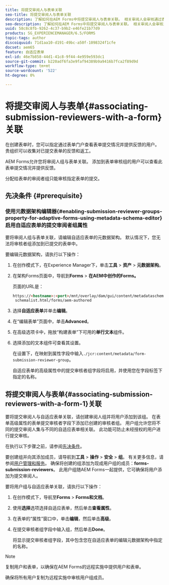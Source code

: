 ```yaml
---
title: 将提交审阅人与表单关联
seo-title: 将提交审阅人与表单关联
description: 了解如何在AEM Forms中将提交审阅人与表单关联。 相关审阅人会审核通过表单门户提交的表单。
seo-description: 了解如何在AEM Forms中将提交审阅人与表单关联。 相关审阅人会审核通过表单门户提交的表单。
uuid: 58c8c8fb-9262-4c37-b9b2-e46fe21b77d9
products: SG_EXPERIENCEMANAGER/6.5/FORMS
topic-tags: author
discoiquuid: 71d1aa10-d191-49bc-a50f-1098324f1cfe
docset: aem65
feature: 自适应表单
exl-id: 46e7b858-44d1-41c8-9f44-4e959e593dc1
source-git-commit: b220adf6fa3e9faf94389b9a9416b7fca2f89d9d
workflow-type: tm+mt
source-wordcount: '522'
ht-degree: 0%

---
```


# 将提交审阅人与表单{#associating-submission-reviewers-with-a-form}关联

在创建表单时，您可以指定通过表单门户查看表单提交情况并提供反馈的用户。 贵组织可以收集对已提交表单的反馈和返工。

AEM Forms允许您将审阅人组与表单关联。 添加到表单审核组的用户可以查看此表单提交情况并提供反馈。

分配给表单的审阅者组只能审核指定表单的提交。

## 先决条件 {#prerequisite}

### 使用元数据架构编辑器{#enabling-submission-reviewer-groups-property-for-adaptive-forms-using-metadata-schema-editor}启用自适应表单的提交审阅者组属性

要将审阅人组与表单关联，请编辑自适应表单的元数据架构。 默认情况下，您无法将审核者组添加到已提交的表单中。

要编辑元数据架构，请执行以下操作：

1. 在创作模式下，在Experience Manager下，单击&#x200B;**工具** > **资产** > **元数据架构**。
1. 在架构Forms页面中，导航到&#x200B;**Forms** > **在AEM中创作的Forms。**

   页面的URL是：

   ```html
   https://<hostname>:<port>/mnt/overlay/dam/gui/content/metadataschemaeditor/
    schemalist.html/forms/aem-authored
   ```

1. 选择&#x200B;**自适应表单**&#x200B;并单击&#x200B;**编辑**。
1. 在“编辑表单”页面中，单击&#x200B;**Advanced**。
1. 在高级选项卡中，拖放“构建表单”下可用的&#x200B;**单行文本**&#x200B;组件。
1. 选择添加的文本组件可查看其设置。

   在设置下，在映射到属性字段中输入`./jcr:content/metadata/form-submission-reviewer-group`。

   自适应表单的高级属性中的提交审核者组字段将启用，并使用您在字段标签下指定的名称。

## 将提交审阅人与表单{#associating-submission-reviewers-with-a-form-1}关联

要将提交审阅人与自适应表单关联，请创建审阅人组并将用户添加到该组。 在表单高级属性的表单提交审核者字段下添加已创建的审核者组。
用户组允许您将不同的提交审阅人集与不同的自适应表单相关联。 此功能可防止未经授权的用户进行提交审核。

在执行以下步骤之前，请参阅[先决条件](../../forms/using/adding-reviewers-form.md#prerequisite)。

要创建组并向其添加成员，请导航到&#x200B;**工具** > **操作** > **安全** > **组**。
有关更多信息，请参阅[用户管理和服务](/help/sites-administering/security.md)。
确保将创建的组添加为现成用户组的成员：**forms-submission-reviewers**。 此用户组随AEM Forms一起提供，它可确保将用户添加为提交审阅人。

要将用户组与自适应表单关联，请执行以下操作：

1. 在创作模式下，导航至&#x200B;**Forms** > **Forms和文档**。
1. 使用**选择**选项选择自适应表单，然后单击&#x200B;**查看属性**。
1. 在表单的“属性”窗口中，单击&#x200B;**编辑**，然后单击&#x200B;**高级**。
1. 在提交审核者组字段中输入组，然后单击&#x200B;**Done**。

   将显示提交审核者组字段，其中包含您在自适应表单的编辑元数据架构中指定的名称。

>[!NOTE]
>
>复制用户和表单，以确保在AEM Forms的远程实施中提供用户和表单。
>
>确保将所有用户复制为远程实施中审核用户组成员。
